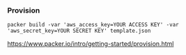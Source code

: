 ### Provision

`packer build -var 'aws_access_key=YOUR ACCESS KEY' -var 'aws_secret_key=YOUR SECRET KEY' template.json`

https://www.packer.io/intro/getting-started/provision.html
